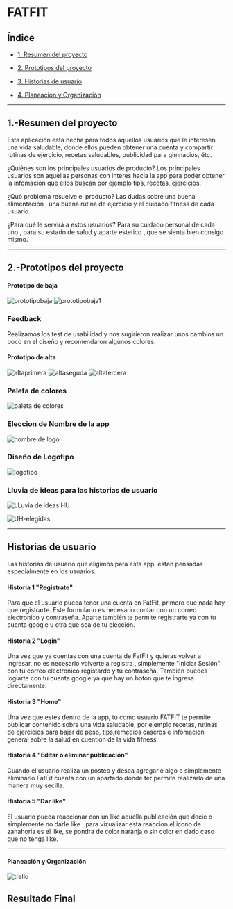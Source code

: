 # FATFIT

## Índice

* [1. Resumen del proyecto](#1-Resumen-del-proyecto)

* [2. Prototipos del proyecto](#2-Prototipos-del-proyecto)

* [3. Historias de usuario](#3-Historias-de-usuario)

* [4. Planeación y Organización](#4-Planeación-y-Organizacióne)


***


## 1.-Resumen del proyecto

Esta aplicación esta hecha para todos aquellos usuarios que le interesen una vida saludable, donde ellos pueden obtener una cuenta y compartir rutinas de ejercicio, recetas saludables, publicidad para gimnacios, étc.

¿Quiénes son los principales usuarios de producto? Los principales usuarios son aquellas personas con interes hacia la app para poder obtener la infomación que ellos buscan por ejemplo tips, recetas, ejercicios.

¿Qué problema resuelve el producto? Las dudas sobre una buena alimentación , una buena rutina de ejercicio y el cuidado fitness de cada usuario.

¿Para qué le servirá a estos usuarios? Para su cuidado personal de cada uno , para su estado de salud y aparte estetico , que se sienta bien consigo mismo.


***

## 2.-Prototipos del proyecto

#### Prototipo de baja 
![prototipobaja](https://github.com/fa12ti09/social-network/assets/127429394/c8a03b01-4250-4cd2-a193-c1a4033af883)
![prototipobaja1](https://github.com/fa12ti09/social-network/assets/127429394/70ec8911-f9a3-4afd-bb58-4077e03e0f8f)


### Feedback
Realizamos los test de usabilidad y nos sugirieron realizar unos cambios un poco en el diseño y recomendaron algunos colores.



#### Prototipo de alta 
![altaprimera](https://github.com/fa12ti09/social-network/assets/127429394/b7f150f4-98d7-43f0-928e-848dafc6ae21)
![altaseguda](https://github.com/fa12ti09/social-network/assets/127429394/030b3e77-30a9-47ed-a3d2-777d2140a095)
![altatercera](https://github.com/fa12ti09/social-network/assets/127429394/833d4625-21e5-40d5-9295-d1bd48b5c74f)



### Paleta de colores

![paleta de colores](https://github.com/fa12ti09/social-network/assets/127429394/65ea4767-da88-49f2-b9b0-45de4aba8fe0)

### Eleccion de Nombre de la app 

![nombre de logo](https://github.com/fa12ti09/social-network/assets/127429394/6fc323b3-e1ef-421c-a81b-8071a431acb6)

### Diseño de Logotipo

![logotipo](https://github.com/fa12ti09/social-network/assets/127429394/777de6ef-a139-413e-b86d-af59c7638efd)
### Lluvia de ideas para las historias de usuario

![LLuvia de ideas HU](https://github.com/fa12ti09/social-network/assets/127429394/2b324b84-9eda-4ca2-9282-6825cccaac81)

![UH-elegidas](https://github.com/fa12ti09/social-network/assets/127429394/34001c26-f0ec-459e-82da-8b32dfdc0266)

***

## Historias de usuario

Las historias de usuario que eligimos para esta app, estan pensadas especialmente en los usuarios.

#### Historia 1 "Registrate"
Para que el usuario pueda tener una cuenta en FatFit, primero que nada hay que registrarte.
Este formulario es necesario contar con un correo electronico y contraseña.
Aparte también te permite registrarte ya con tu cuenta google u otra que sea de tu elección.

#### Historia 2 "Login"
Una vez que ya cuentas con una cuenta de FatFit y quieras volver a ingresar, no es necesario volverte a registra , simplemente "Iniciar Sesión" con tu correo electronico registardo y tu contraseña. 
También puedes logiarte con tu cuenta google ya que hay un boton que te ingresa directamente.

#### Historia 3 "Home"
Una vez que estes dentro de la app, tu como usuario FATFIT te permite publicar contenido sobre una vida saludable, por ejemplo recetas, rutinas de ejercicios para bajar de peso, tips,remedios caseros e infomacion general sobre la salud en cuention de la vida fifness.

#### Historia 4 "Editar o eliminar publicación"
Cuando el usuario realiza un posteo y desea agregarle algo o simplemente eliminarlo FatFit cuenta con un apartado donde ter permite realizarlo de una manera muy secilla.

#### Historia 5 "Dar like"
El usuario pueda reaccionar con un like  aquella publicación que decie o simplemente no darle like , para vizualizar esta reaccion el icono de zanahoria es el like, se pondra de color naranja o sin color en dado caso que no tenga like.
***

#### Planeación y Organización


![trello](https://github.com/fa12ti09/social-network/assets/127429394/f5b4eee5-b06c-40ec-a9ca-dd9611e98511)

## Resultado Final 







